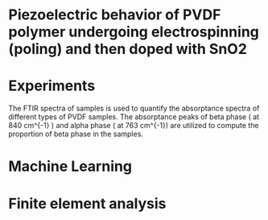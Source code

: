 # Piezoelectric behavior of PVDF polymer undergoing electrospinning (poling) and then doped with SnO2

# Experiments
The FTIR spectra of samples is used to quantify the absorptance spectra of different types of PVDF samples. The absorptance peaks of beta phase ( at 840 cm^{-1} ) and alpha phase ( at 763 cm^{-1})
are utilized to compute the  proportion of beta phase in the samples.


# Machine Learning



# Finite element analysis
